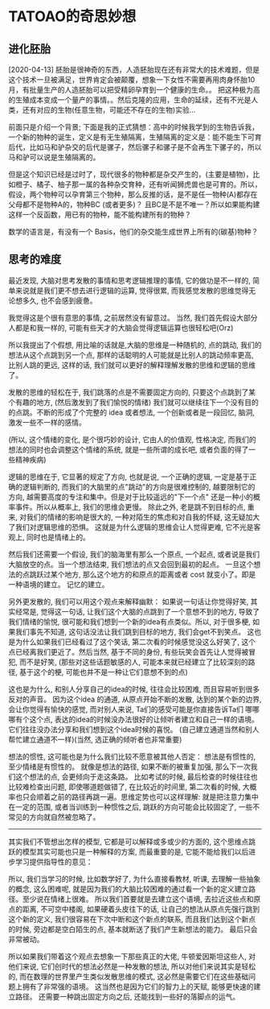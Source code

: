 # TATOAO的奇思妙想


## 进化胚胎
[2020-04-13]
胚胎是很神奇的东西，人造胚胎现在还有非常大的技术难题，但是这个技术一旦被满足，世界肯定会被颠覆，想象一下女性不需要再用肉身怀胎10月，有批量生产的人造胚胎可以把受精卵孕育到一个健康的生命。。 把这种极为高的生殖成本变成一个量产的事情。。然后克隆的应用，生命的延续，还有不光是人类，还有对应的生物(任意生物，可能还不存在的生物)实验... 

前面只是介绍一个背景; 下面是我的正式猜想：高中的时候我学到的生物告诉我， 一个新的物种的诞生，定义是有无生殖隔离，生殖隔离的定义是：能不能生下可育后代，比如马和驴杂交的后代是骡子，然后骡子和骡子是不会再生下骡子的，所以马和驴可以说是生殖隔离的。

但是这个知识已经是过时了，现代很多的物种都是杂交产生的，(主要是植物)，比如橙子、橘子、柚子那一属的各种杂交育种，还有听闻狮虎兽也是可育的。所以，假设，两个物种可以孕育第三个物种，那么反推的话，是不是任一物种(A)都存在父母都不是物种A的，物种BC (或者更多)？ 且BC是不是不唯一？所以如果能构建这样一个反函数，用已有的物种，能不能构建所有的物种？

数学的语言是，有没有一个 Basis，他们的杂交能生成世界上所有的(碳基)物种？



## 思考的难度


最近发现, 大脑对思考发散的事情和思考逻辑推理的事情, 它的做功是不一样的, 简单来说就是我们更不想去进行逻辑的运算, 觉得很累, 而我感觉发散的思维觉得无论想多久, 也不会感到疲惫。

我觉得这是个很有意思的事情, 之前居然没有留意过。  当然, 我们首先假设大部分人都是和我一样的, 可能有些天才的大脑会觉得逻辑运算也很轻松吧(Orz)

所以我提出了个假想, 用比喻的话就是,大脑的思维是一种随机的, 点的跳动, 我们的想法从这个点跳到另一个点, 那样的话聪明的人可能就是比别人的跳动频率更高, 比别人跳的更远, 这样的话, 我们就可以更好的解释理解发散的思维和逻辑的思维了。

发散的思维的轻松在于, 我们跳落的点是不需要固定方向的, 只要这个点跳到了某个有趣的地方, (然后激发到了我们愉悦的情绪) 我们就可以继续往下一个没有目的的点跳。不断的形成了个完整的 idea 或者想法, 一个创新或者是一段回忆, 脑洞, 激发一些不一样的感情。

(所以, 这个情绪的变化, 是个很巧妙的设计, 它由人的价值观, 性格决定, 而我们的想法的同时也会调整这个情绪的系统, 就是一些所谓的成长吧, 或者负面的得了一些精神疾病)

逻辑的思维在于, 它显著的规定了方向, 也就是说, 一个正确的逻辑, 一定是基于正确的逻辑判断的, 而我们的大脑里的点"跳动"的方向是很难控制的, 越要限制它的方向, 越需要高度的专注和集中。但是对于比较遥远的"下一个点" 还是一种小的概率事件。所以从概率上, 我们的思维会更慢。 除此之外, 老是跳不到目标的点, 重来, 对我们的情绪的影响是很大的, 一种对陌生的焦虑和对自我的怀疑, 这无疑加大了我们对逻辑思维的恐惧。 这就是为什么逻辑的思维会让人觉得更难, 它不光是客观上, 同时也是情绪上的。 

然后我们还需要一个假设, 我们的脑海里有那么一个原点, 一个起点, 或者说是我们大脑放空的点。当一个想法结束, 我们想法的点又会回到最初的起点。 一旦这个想法的点跳跃过某个地方, 那么这个地方的和原点的距离或者 cost 就变小了。即是一种语境的建立。 记忆的建立。

另外更发散的, 我们可以用这个观点来解释幽默： 如果说一句话让你觉得好笑, 其实经常是, 觉得这一句话, 让我们这个大脑的点跳到了一个意想不到的地方, 导致了我们情绪的愉悦, 很可能和我们想到一个新的idea有点类似。所以, 对于很多梗, 如果我们事先不知道, 这句话没法让我们跳到目标的地方, 我们会get不到笑点。  这也是为什么如果我们已经看过了这个笑话, 第二次看的时候感觉没这么好笑了, 这个点已经离我们更近了。然后当然, 基于不同的身份, 有些玩笑会首先让人觉得被冒犯, 而不是好笑, (那些对这些话题敏感的人, 可能本来就已经建立了比较深刻的路径, 基于这个的梗, 可能也并不是一种让它们意想不到的点) 

这也是为什么, 和别人分享自己的idea的时候, 往往会比较困难, 而且容易听到很多反对的声音。  因为这个idea 的通道, 从原点开始不断的发散, 达到的某个新的边界, 会让你觉得有愉快的感觉, 而对别人来说, Ta们的感受可能是你直接告诉Ta们 哪哪哪有个这个点, 表达的idea的时候没办法很好的让倾听者建立和自己一样的语境。它们往往没办法分享和我们想到这个idea时候的喜悦。 (自己建立通道当然和别人帮忙建立通道不一样)(当然, 选正确的倾听者也非常重要)

想法的惯性, 这可能也是为什么我们比较不愿意被其他人否定： 想法是有惯性的, 至少情绪是有惯性的。 就像是想法的路径, 如果不断的被重复加强, 那么下一次我们这个想法的点, 会更倾向于走这条路。 比如考试的时候, 最后检查的时候往往也比较难检查出问题, 即使哪道题做错了, 在比较近的时间里, 第二次看的时候, 大概率也只会顺着之前的路径再跳一遍。思维定势也可以这样理解: 就是把注意力集中在一定的范围, 或者当训练到一种惯性之后, 跳跃的方向可能会比较固定了, 一些不常见的方向就自然被忽略了。 

----

其实我们不管想出怎样的模型, 它都是可以解释或多或少的方面的, 这个思维点跳跃的模型其实可能也只是一种解释的方案, 而最重要的是, 它能不能给我们以后进步学习提供指导性的意见：

所以, 我们当学习的时候, 比如数学好了, 为什么直接看教材, 听课, 去理解一些抽象的概念, 这么困难呢, 就是因为我们的大脑比较困难的通过看一个新的定义建立路径。至少说在情绪上很难。 所以我们首要就是去建立这个语境, 去拉近这些点和原点的距离, 不可空中楼阁, 如果硬着头皮往下的话, 让自己的想法从原点先强行跳到这个新的定义, 我们很容易在下次中断和这个新点的联系, 而且我们达到这个新点的时候, 旁边都是空白陌生的点, 基本就断送了我们产生新想法的能力。 最后只会非常被动。


所以如果我们带着这个观点去想象一下那些真正的大佬, 牛顿爱因斯坦这些人, 对他们来说, 它们创时代的想法必然是一种发散的想法, 所以对他们来说其实是轻松的, 而在数理的世界里产生类似发散思维的模式, 这必然是需要它们在这些基础问题上拥有了非常强的语境。 这当然也是因为它们的智力上的天赋, 能够更快速的建立路径。 还需要一种跳出固定方向之后, 还能找到一些好的落脚点的运气。 






